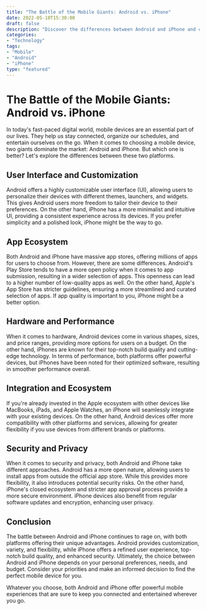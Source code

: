 ```yaml
--- 
title: "The Battle of the Mobile Giants: Android vs. iPhone" 
date: 2022-05-10T15:30:00 
draft: false 
description: "Discover the differences between Android and iPhone and choose the perfect mobile device for you." 
categories: 
- "Technology" 
tags: 
- "Mobile" 
- "Android" 
- "iPhone" 
type: "featured" 
--- 
```


# The Battle of the Mobile Giants: Android vs. iPhone

In today's fast-paced digital world, mobile devices are an essential part of our lives. They help us stay connected, organize our schedules, and entertain ourselves on the go. When it comes to choosing a mobile device, two giants dominate the market: Android and iPhone. But which one is better? Let's explore the differences between these two platforms.

## User Interface and Customization

Android offers a highly customizable user interface (UI), allowing users to personalize their devices with different themes, launchers, and widgets. This gives Android users more freedom to tailor their device to their preferences. On the other hand, iPhone has a more minimalist and intuitive UI, providing a consistent experience across its devices. If you prefer simplicity and a polished look, iPhone might be the way to go.

## App Ecosystem

Both Android and iPhone have massive app stores, offering millions of apps for users to choose from. However, there are some differences. Android's Play Store tends to have a more open policy when it comes to app submission, resulting in a wider selection of apps. This openness can lead to a higher number of low-quality apps as well. On the other hand, Apple's App Store has stricter guidelines, ensuring a more streamlined and curated selection of apps. If app quality is important to you, iPhone might be a better option.

## Hardware and Performance

When it comes to hardware, Android devices come in various shapes, sizes, and price ranges, providing more options for users on a budget. On the other hand, iPhones are known for their top-notch build quality and cutting-edge technology. In terms of performance, both platforms offer powerful devices, but iPhones have been noted for their optimized software, resulting in smoother performance overall.

## Integration and Ecosystem

If you're already invested in the Apple ecosystem with other devices like MacBooks, iPads, and Apple Watches, an iPhone will seamlessly integrate with your existing devices. On the other hand, Android devices offer more compatibility with other platforms and services, allowing for greater flexibility if you use devices from different brands or platforms.

## Security and Privacy

When it comes to security and privacy, both Android and iPhone take different approaches. Android has a more open nature, allowing users to install apps from outside the official app store. While this provides more flexibility, it also introduces potential security risks. On the other hand, iPhone's closed ecosystem and stricter app approval process provide a more secure environment. iPhone devices also benefit from regular software updates and encryption, enhancing user privacy.

## Conclusion

The battle between Android and iPhone continues to rage on, with both platforms offering their unique advantages. Android provides customization, variety, and flexibility, while iPhone offers a refined user experience, top-notch build quality, and enhanced security. Ultimately, the choice between Android and iPhone depends on your personal preferences, needs, and budget. Consider your priorities and make an informed decision to find the perfect mobile device for you.

Whatever you choose, both Android and iPhone offer powerful mobile experiences that are sure to keep you connected and entertained wherever you go.
